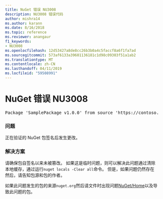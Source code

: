```yaml
---
title: NuGet 错误 NU3008
description: NU3008 错误代码
author: mishra14
ms.author: karann
ms.date: 8/16/2018
ms.topic: reference
ms.reviewer: anangaur
f1_keywords:
- NU3008
ms.openlocfilehash: 12d53427a8de8cc26b3b0a4c5faccf8a6f1fa7ad
ms.sourcegitcommit: 573af6133a39601136181c1d98c09303f51a1ab2
ms.translationtype: MT
ms.contentlocale: zh-CN
ms.lasthandoff: 04/11/2019
ms.locfileid: "59508991"
---
```

# <a name="nuget-error-nu3008"></a>NuGet 错误 NU3008

<pre>Package 'SamplePackage v1.0.0' from source 'https://contoso.com/index.json': The package integrity check failed.</pre>

### <a name="issue"></a>问题

正在验证的 NuGet 包签名后发生更改。


### <a name="solution"></a>解决方案

请确保包自签名以来未被篡改。 如果这是临时问题，则可以解决此问题通过清除本地缓存，通过运行`nuget locals -Clear all`命令。 但是，如果问题仍然存在然后，请告知包源和包的作者。

如果此问题发生的包的来源`nuget.org`然后请文件时出现问题[NuGet/Home](https://github.com/NuGet/Home/issues)以及导致此问题的包。


